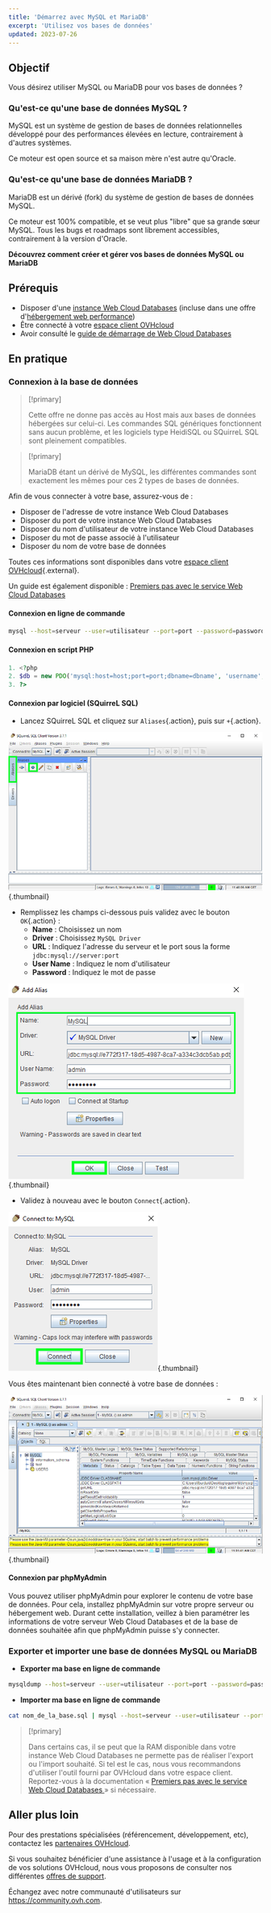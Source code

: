 ```yaml
---
title: 'Démarrez avec MySQL et MariaDB'
excerpt: 'Utilisez vos bases de données'
updated: 2023-07-26
---
```


## Objectif

Vous désirez utiliser MySQL ou MariaDB pour vos bases de données ?

### Qu'est-ce qu'une base de données MySQL ?

MySQL est un système de gestion de bases de données relationnelles développé pour des performances élevées en lecture, contrairement à d'autres systèmes.

Ce moteur est open source et sa maison mère n'est autre qu'Oracle.

### Qu'est-ce qu'une base de données MariaDB ?

MariaDB est un dérivé (fork) du système de gestion de bases de données MySQL.

Ce moteur est 100% compatible, et se veut plus "libre" que sa grande sœur MySQL. Tous les bugs et roadmaps sont librement accessibles, contrairement à la version d'Oracle.

**Découvrez comment créer et gérer vos bases de données MySQL ou MariaDB**

## Prérequis

- Disposer d'une [instance Web Cloud Databases](https://www.ovhcloud.com/fr/web-cloud/databases/) (incluse dans une offre d'[hébergement web performance](/links/web/hosting))
- Être connecté à votre [espace client OVHcloud](/links/manager)
- Avoir consulté le [guide de démarrage de Web Cloud Databases](/pages/web_cloud/web_cloud_databases/starting_with_clouddb)

## En pratique

### Connexion à la base de données

> [!primary]
>
> Cette offre ne donne pas accès au Host mais aux bases de données hébergées sur celui-ci. Les commandes SQL génériques fonctionnent sans aucun problème, et les logiciels type HeidiSQL ou SQuirreL SQL sont pleinement compatibles.
> 

> [!primary]
>
> MariaDB étant un dérivé de MySQL, les différentes commandes sont exactement les mêmes pour ces 2 types de bases de données.
> 

Afin de vous connecter à votre base, assurez-vous de :

- Disposer de l'adresse de votre instance Web Cloud Databases
- Disposer du port de votre instance Web Cloud Databases
- Disposer du nom d'utilisateur de votre instance Web Cloud Databases
- Disposer du mot de passe associé à l'utilisateur
- Disposer du nom de votre base de données

Toutes ces informations sont disponibles dans votre [espace client OVHcloud](/links/manager){.external}.

Un guide est également disponible : [Premiers pas avec le service Web Cloud Databases](/pages/web_cloud/web_cloud_databases/starting_with_clouddb)

#### Connexion en ligne de commande

```bash
mysql --host=serveur --user=utilisateur --port=port --password=password nom_de_la_base
```

#### Connexion en script PHP

```php
1. <?php
2. $db = new PDO('mysql:host=host;port=port;dbname=dbname', 'username', 'password');
3. ?>
```

#### Connexion par logiciel (SQuirreL SQL)

- Lancez SQuirreL SQL et cliquez sur `Aliases`{.action}, puis sur `+`{.action}.

![launch SQuirreL SQL](images/aliases.png){.thumbnail}

- Remplissez les champs ci-dessous puis validez avec le bouton `OK`{.action} :
    - **Name** : Choisissez un nom
    - **Driver** : Choisissez `MySQL Driver`
    - **URL** : Indiquez l'adresse du serveur et le port sous la forme `jdbc:mysql://server:port`
    - **User Name** : Indiquez le nom d'utilisateur
    - **Password** : Indiquez le mot de passe

![config connection](images/add-alias.png){.thumbnail}

- Validez à nouveau avec le bouton `Connect`{.action}.

![valid connection](images/connect-to-mysql.png){.thumbnail}

Vous êtes maintenant bien connecté à votre base de données :

![config connection](images/general-dashboard.png){.thumbnail}

#### Connexion par phpMyAdmin

Vous pouvez utiliser phpMyAdmin pour explorer le contenu de votre base de données. Pour cela, installez phpMyAdmin sur votre propre serveur ou hébergement web. Durant cette installation, veillez à bien paramétrer les informations de votre serveur Web Cloud Databases et de la base de données souhaitée afin que phpMyAdmin puisse s'y connecter.

### Exporter et importer une base de données MySQL ou MariaDB

- **Exporter ma base en ligne de commande**

```bash
mysqldump --host=serveur --user=utilisateur --port=port --password=password nom_de_la_base > nom_de_la_base.sql
```

- **Importer ma base en ligne de commande**

```bash
cat nom_de_la_base.sql | mysql --host=serveur --user=utilisateur --port=port --password=password nom_de_la_base
```

> [!primary]
>
> Dans certains cas, il se peut que la RAM disponible dans votre instance Web Cloud Databases ne permette pas de réaliser l'export ou l'import souhaité. Si tel est le cas, nous vous recommandons d'utiliser l'outil fourni par OVHcloud dans votre espace client. Reportez-vous à la documentation « [Premiers pas avec le service Web Cloud Databases ](/pages/web_cloud/web_cloud_databases/starting_with_clouddb#importation-dune-base-de-donnees) » si nécessaire.
>

## Aller plus loin

Pour des prestations spécialisées (référencement, développement, etc), contactez les [partenaires OVHcloud](/links/partner).

Si vous souhaitez bénéficier d'une assistance à l'usage et à la configuration de vos solutions OVHcloud, nous vous proposons de consulter nos différentes [offres de support](/links/support).

Échangez avec notre communauté d'utilisateurs sur <https://community.ovh.com>.